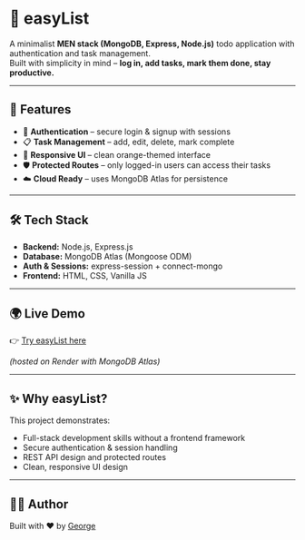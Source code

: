 # 📝 easyList

A minimalist **MEN stack (MongoDB, Express, Node.js)** todo application with authentication and task management.  
Built with simplicity in mind – **log in, add tasks, mark them done, stay productive.**

---

## 🚀 Features
- 🔑 **Authentication** – secure login & signup with sessions
- 📋 **Task Management** – add, edit, delete, mark complete
- 🎨 **Responsive UI** – clean orange-themed interface
- 🛡️ **Protected Routes** – only logged-in users can access their tasks
- ☁️ **Cloud Ready** – uses MongoDB Atlas for persistence

---

## 🛠️ Tech Stack
- **Backend:** Node.js, Express.js  
- **Database:** MongoDB Atlas (Mongoose ODM)  
- **Auth & Sessions:** express-session + connect-mongo  
- **Frontend:** HTML, CSS, Vanilla JS  

---

## 🌍 Live Demo
👉 [Try easyList here](https://easylist-minm.onrender.com/)  

*(hosted on Render with MongoDB Atlas)*  

---



## ✨ Why easyList?
This project demonstrates:
- Full-stack development skills without a frontend framework  
- Secure authentication & session handling  
- REST API design and protected routes  
- Clean, responsive UI design  

---

## 🧑‍💻 Author
Built with ❤️ by [George](https://github.com/George1518)  
